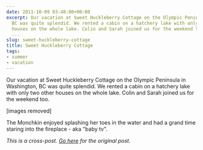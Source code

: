 ```yaml
---
date: 2011-10-09 03:48:00+00:00
excerpt: Our vacation at Sweet Huckleberry Cottage on the Olympic Peninsula in Washington,
  BC was quite splendid. We rented a cabin on a hatchery lake with only two other
  houses on the whole lake. Colin and Sarah joined us for the weekend too. Mia enjoyed
  ...
slug: sweet-huckleberry-cottage
title: Sweet Huckleberry Cottage
tags:
- summer
- vacation
---
```


Our vacation at Sweet Huckleberry Cottage on the Olympic Peninsula in Washington, BC was quite splendid. We rented a cabin on a hatchery lake with only two other houses on the whole lake. Colin and Sarah joined us for the weekend too.

[images removed]

The Monchkin enjoyed splashing her toes in the water and had a grand time staring into the fireplace - aka "baby tv".

*This is a cross-post. [Go here](https://aprivateword.wordpress.com/2011/10/09/sweet-huckleberry-cottage/) for the original post.*
